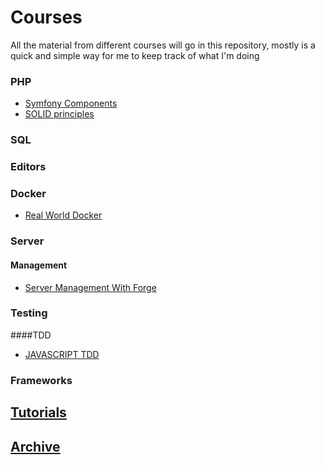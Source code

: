 # Courses

All the material from different courses will go in this repository, mostly is a quick and simple way for me to keep track of what I'm doing

### PHP

- [Symfony Components](https://laracasts.com/series/discover-symfony-components)
- [SOLID principles](/PHP/SolidPrinciples)

### SQL


### Editors

### Docker
- [Real World Docker](/Docker/RealWorldDocker.md)

### Server

#### Management

- [Server Management With Forge](https://laracasts.com/series/server-management-with-forge)

### Testing
####TDD
- [JAVASCRIPT TDD](http://jrsinclair.com/articles/2016/one-weird-trick-that-will-change-the-way-you-code-forever-javascript-tdd)

### Frameworks

## [Tutorials](/Tutorials)
## [Archive](/Archive)

